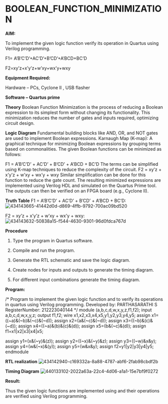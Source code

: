 # BOOLEAN_FUNCTION_MINIMIZATION

**AIM:**

To implement the given logic function verify its operation in Quartus using Verilog programming.

F1= A’B’C’D’+AC’D’+B’CD’+A’BCD+BC’D 

F2=xy’z+x’y’z+w’xy+wx’y+wxy

**Equipment Required:**

Hardware – PCs, Cyclone II , USB flasher

**Software – Quartus prime**

**Theory**
Boolean Function Minimization is the process of reducing a Boolean expression to its simplest form without changing its functionality. This minimization reduces the number of gates and inputs required, optimizing circuit design.

**Logic Diagram**
Fundamental building blocks like AND, OR, and NOT gates are used to implement Boolean expressions. Karnaugh Map (K-map): A graphical technique for minimizing Boolean expressions by grouping terms based on commonalities. The given Boolean functions can be minimized as follows:

F1 = A’B’C’D’ + AC’D’ + B’CD’ + A’BCD + BC’D The terms can be simplified using K-map techniques to reduce the complexity of the circuit. F2 = xy’z + x’y’z + w’xy + wx’y + wxy Similar simplification can be done for this function to reduce the gate count. The resulting minimized expressions are implemented using Verilog HDL and simulated on the Quartus Prime tool. The outputs can then be verified on an FPGA board (e.g., Cyclone II).

**Truth Table**
F1 = A’B’C’D’ + AC’D’ + B’CD’ + A’BCD + BC’D:
![434143665-41442d0d-d869-4ffb-9792-700ac09bd520](https://github.com/user-attachments/assets/7ce981f3-0ee8-4ba9-9492-d6b0c223eb13)

F2 = xy’z + x’y’z + w’xy + wx’y + wxy:
![434143632-50838a15-f544-4630-9301-96d0fdca767d](https://github.com/user-attachments/assets/b1f68b32-642f-4726-8750-eeec408bd260)



**Procedure**

1.	Type the program in Quartus software.

2.	Compile and run the program.

3.	Generate the RTL schematic and save the logic diagram.

4.	Create nodes for inputs and outputs to generate the timing diagram.

5.	For different input combinations generate the timing diagram.


**Program:**

/* Program to implement the given logic function and to verify its operations in quartus using Verilog programming. 
Developed by: PARTHASARATHI S
RegisterNumber: 212223040144
*/
module (a,b,c,d,w,x,y,z,f1,f2);
  input a,b,c,d,w,x,y,z;
  output f1,f2;
  wire x1,x2,x3,x4,x5,y1,y2,y3,y4,y5;
  assign x1=((~a)&(~b)&(~c)&(~d));
  assign x2=(a&(~c)&(~d));
  assign x3=((~b)&(c)&(~d));
  assign x4=((~a)&(b)&(c)&(d));
  assign x5=(b&(~c)&(d));
  assign f1=x1|x2|x3|x4|x5;
  
  assign y1=(x&(~y)&(z));
  assign y2=((~x)&(~y)&z);
  assign y3=((~w)&x&y);
  assign y4=(w&(~x)&(y));
  assign y5=(w&x&y);
  assign f2=y1|y2|y3|y4|y5;
  endmodule 


**RTL realization**
![434142940-c169332a-8a88-4787-abf6-2fab98cbdf2b](https://github.com/user-attachments/assets/f69b1602-34f4-4491-824e-a98824ea1fe1)

**Timing Diagram**
![440133102-2022a63a-22c4-4d06-a1a1-15e7bf9f0272](https://github.com/user-attachments/assets/948cf991-8f8b-4def-85f9-b8475fce85fc)

**Result:**

Thus the given logic functions are implemented using and their operations are verified using Verilog programming.


